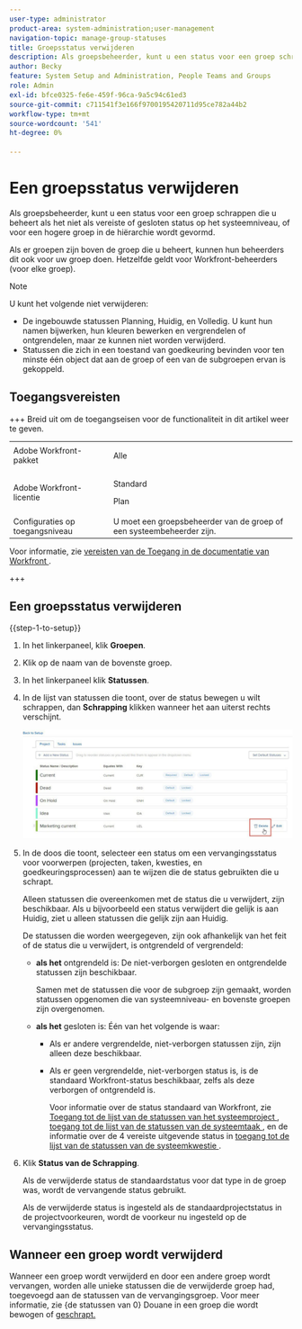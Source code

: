 ```yaml
---
user-type: administrator
product-area: system-administration;user-management
navigation-topic: manage-group-statuses
title: Groepsstatus verwijderen
description: Als groepsbeheerder, kunt u een status voor een groep schrappen die u beheert als het niet als vereiste of gesloten status op het systeemniveau, of voor een hogere groep in de hiërarchie wordt gevormd.
author: Becky
feature: System Setup and Administration, People Teams and Groups
role: Admin
exl-id: bfce0325-fe6e-459f-96ca-9a5c94c61ed3
source-git-commit: c711541f3e166f9700195420711d95ce782a44b2
workflow-type: tm+mt
source-wordcount: '541'
ht-degree: 0%

---
```


# Een groepsstatus verwijderen

Als groepsbeheerder, kunt u een status voor een groep schrappen die u beheert als het niet als vereiste of gesloten status op het systeemniveau, of voor een hogere groep in de hiërarchie wordt gevormd.

Als er groepen zijn boven de groep die u beheert, kunnen hun beheerders dit ook voor uw groep doen. Hetzelfde geldt voor Workfront-beheerders (voor elke groep).

>[!NOTE]
>
>U kunt het volgende niet verwijderen:
>
>* De ingebouwde statussen Planning, Huidig, en Volledig. U kunt hun namen bijwerken, hun kleuren bewerken en vergrendelen of ontgrendelen, maar ze kunnen niet worden verwijderd.
>* Statussen die zich in een toestand van goedkeuring bevinden voor ten minste één object dat aan de groep of een van de subgroepen ervan is gekoppeld.

## Toegangsvereisten

+++ Breid uit om de toegangseisen voor de functionaliteit in dit artikel weer te geven.

<table style="table-layout:auto"> 
 <col> 
 <col> 
 <tbody> 
  <tr> 
   <td>Adobe Workfront-pakket</td> 
   <td><p>Alle</p></td> 
  </tr> 
  <tr> 
   <td>Adobe Workfront-licentie</td> 
   <td><p>Standard</p>
       <p>Plan</p></td>
  </tr>
  <tr> 
   <td>Configuraties op toegangsniveau</td> 
   <td>U moet een groepsbeheerder van de groep of een systeembeheerder zijn.</td>
  </tr>
 </tbody> 
</table>

Voor informatie, zie [ vereisten van de Toegang in de documentatie van Workfront ](/help/quicksilver/administration-and-setup/add-users/access-levels-and-object-permissions/access-level-requirements-in-documentation.md).

+++

## Een groepsstatus verwijderen

{{step-1-to-setup}}

1. In het linkerpaneel, klik **Groepen**.
1. Klik op de naam van de bovenste groep.
1. In het linkerpaneel klik **Statussen**.
1. In de lijst van statussen die toont, over de status bewegen u wilt schrappen, dan **Schrapping** klikken wanneer het aan uiterst rechts verschijnt.

   ![ Schrapping ](assets/hover-click-delete.jpg)

1. In de doos die toont, selecteer een status om een vervangingsstatus voor voorwerpen (projecten, taken, kwesties, en goedkeuringsprocessen) aan te wijzen die de status gebruikten die u schrapt.

   Alleen statussen die overeenkomen met de status die u verwijdert, zijn beschikbaar. Als u bijvoorbeeld een status verwijdert die gelijk is aan Huidig, ziet u alleen statussen die gelijk zijn aan Huidig.

   De statussen die worden weergegeven, zijn ook afhankelijk van het feit of de status die u verwijdert, is ontgrendeld of vergrendeld:

   * **als het** ontgrendeld is: De niet-verborgen gesloten en ontgrendelde statussen zijn beschikbaar.

     Samen met de statussen die voor de subgroep zijn gemaakt, worden statussen opgenomen die van systeemniveau- en bovenste groepen zijn overgenomen.

   * **als het** gesloten is: Één van het volgende is waar:

      * Als er andere vergrendelde, niet-verborgen statussen zijn, zijn alleen deze beschikbaar.
      * Als er geen vergrendelde, niet-verborgen status is, is de standaard Workfront-status beschikbaar, zelfs als deze verborgen of ontgrendeld is.

        Voor informatie over de status standaard van Workfront, zie [ Toegang tot de lijst van de statussen van het systeemproject ](../../../administration-and-setup/customize-workfront/creating-custom-status-and-priority-labels/project-statuses.md), [ toegang tot de lijst van de statussen van de systeemtaak ](../../../administration-and-setup/customize-workfront/creating-custom-status-and-priority-labels/task-statuses.md), en de informatie over de 4 vereiste uitgevende status in [ toegang tot de lijst van de statussen van de systeemkwestie ](../../../administration-and-setup/customize-workfront/creating-custom-status-and-priority-labels/issue-statuses.md).

1. Klik **Status van de Schrapping**.

   Als de verwijderde status de standaardstatus voor dat type in de groep was, wordt de vervangende status gebruikt.

   Als de verwijderde status is ingesteld als de standaardprojectstatus in de projectvoorkeuren, wordt de voorkeur nu ingesteld op de vervangingsstatus.

## Wanneer een groep wordt verwijderd

Wanneer een groep wordt verwijderd en door een andere groep wordt vervangen, worden alle unieke statussen die de verwijderde groep had, toegevoegd aan de statussen van de vervangingsgroep. Voor meer informatie, zie {de statussen van 0} Douane in een groep die wordt bewogen of [ geschrapt.](../../../administration-and-setup/manage-groups/manage-group-statuses/custom-statuses-in-group-moved-or-deleted.md)
